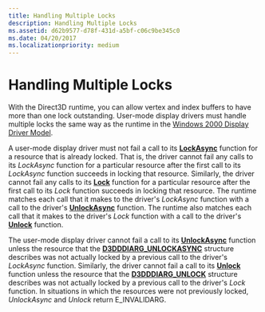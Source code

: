```yaml
---
title: Handling Multiple Locks
description: Handling Multiple Locks
ms.assetid: d62b9577-d78f-431d-a5bf-c06c9be345c0
ms.date: 04/20/2017
ms.localizationpriority: medium
---
```


# Handling Multiple Locks


With the Direct3D runtime, you can allow vertex and index buffers to have more than one lock outstanding. User-mode display drivers must handle multiple locks the same way as the runtime in the [Windows 2000 Display Driver Model](windows-2000-display-driver-model-design-guide.md).

A user-mode display driver must not fail a call to its [**LockAsync**](https://docs.microsoft.com/windows-hardware/drivers/ddi/d3dumddi/nc-d3dumddi-pfnd3dddi_lockasync) function for a resource that is already locked. That is, the driver cannot fail any calls to its *LockAsync* function for a particular resource after the first call to its *LockAsync* function succeeds in locking that resource. Similarly, the driver cannot fail any calls to its [**Lock**](https://docs.microsoft.com/windows-hardware/drivers/ddi/d3dumddi/nc-d3dumddi-pfnd3dddi_lock) function for a particular resource after the first call to its *Lock* function succeeds in locking that resource. The runtime matches each call that it makes to the driver's *LockAsync* function with a call to the driver's [**UnlockAsync**](https://docs.microsoft.com/windows-hardware/drivers/ddi/d3dumddi/nc-d3dumddi-pfnd3dddi_unlockasync) function. The runtime also matches each call that it makes to the driver's *Lock* function with a call to the driver's [**Unlock**](https://docs.microsoft.com/windows-hardware/drivers/ddi/d3dumddi/nc-d3dumddi-pfnd3dddi_unlock) function.

The user-mode display driver cannot fail a call to its [**UnlockAsync**](https://docs.microsoft.com/windows-hardware/drivers/ddi/d3dumddi/nc-d3dumddi-pfnd3dddi_unlockasync) function unless the resource that the [**D3DDDIARG\_UNLOCKASYNC**](https://docs.microsoft.com/windows-hardware/drivers/ddi/d3dumddi/ns-d3dumddi-_d3dddiarg_unlockasync) structure describes was not actually locked by a previous call to the driver's *LockAsync* function. Similarly, the driver cannot fail a call to its [**Unlock**](https://docs.microsoft.com/windows-hardware/drivers/ddi/d3dumddi/nc-d3dumddi-pfnd3dddi_unlock) function unless the resource that the [**D3DDDIARG\_UNLOCK**](https://docs.microsoft.com/windows-hardware/drivers/ddi/d3dumddi/ns-d3dumddi-_d3dddiarg_unlock) structure describes was not actually locked by a previous call to the driver's *Lock* function. In situations in which the resources were not previously locked, *UnlockAsync* and *Unlock* return E\_INVALIDARG.

 

 





